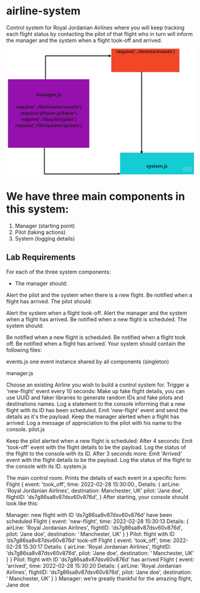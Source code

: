 # airline-system

Control system for Royal Jordanian Airlines where you will keep tracking each flight status by contacting the pilot of that flight who in turn will inform the manager and the system when a flight took-off and arrived.

![img](./assets/airline-system.jpg)

# We have three main components in this system:

1. Manager (starting point)
2. Pilot (taking actions)
3. System (logging details)

## Lab Requirements
For each of the three system components:

* The manager should:

Alert the pilot and the system when there is a new flight.
Be notified when a flight has arrived.
The pilot should:

Alert the system when a flight took-off.
Alert the manager and the system when a flight has arrived.
Be notified when a new flight is scheduled.
The system should:

Be notified when a new flight is scheduled.
Be notified when a flight took off.
Be notified when a flight has arrived.
Your system should contain the following files:

events.js one event instance shared by all components (singleton)

manager.js

Choose an existing Airline you wish to build a control system for.
Trigger a 'new-flight' event every 10 seconds:
Make up fake flight details, you can use UUID and faker libraries to generate random IDs and fake pilots and destinations names.
Log a statement to the console informing that a new flight with its ID has been scheduled.
Emit 'new-flight' event and send the details as it's the payload.
Keep the manager alerted when a flight has arrived:
Log a message of appreciation to the pilot with his name to the console.
pilot.js

Keep the pilot alerted when a new flight is scheduled:
After 4 seconds:
Emit 'took-off' event with the flight details to be the payload.
Log the status of the flight to the console with its ID.
After 3 seconds more:
Emit 'Arrived' event with the flight details to be the payload.
Log the status of the flight to the console with its ID.
system.js

The main control room.
Prints the details of each event in a specific form:
Flight {
    event: 'took_off',
    time: 2022-02-28 15:30:00.,
    Details: {
    airLine: 'Royal Jordanian Airlines',
    destination: Manchester, UK'
    pilot: 'Jane doe',
    flightID: 'ds7g86sa8v87dsv60v876d',
}
After starting, your console should look like this:

Manager: new flight with ID ‘ds7g86sa8v87dsv60v876d’ have been scheduled
Flight {
        event: 'new-flight',
        time: 2022-02-28 15:30:13
        Details: {
        airLine: 'Royal Jordanian Airlines',
        flightID: 'ds7g86sa8v87dsv60v876d',
        pilot: 'Jane doe',
        destination: ‘ Manchester, UK’
    }
}
Pilot: flight with ID ‘ds7g86sa8v87dsv60v876d’ took-off
Flight {
        event: 'took_off',
        time: 2022-02-28 15:30:17
        Details: {
        airLine: 'Royal Jordanian Airlines',
        flightID: 'ds7g86sa8v87dsv60v876d',
        pilot: 'Jane doe',
        destination: ‘ Manchester, UK’
    }
}
Pilot: flight with ID 'ds7g86sa8v87dsv60v876d' has arrived
Flight {
        event: 'arrived',
        time: 2022-02-28 15:30:20
        Details: {
        airLine: 'Royal Jordanian Airlines',
        flightID: 'ds7g86sa8v87dsv60v876d',
        pilot: 'Jane doe',
        destination: ‘ Manchester, UK’
    }
}
Manager: we’re greatly thankful for the amazing flight, Jane doe


